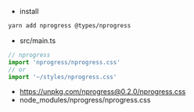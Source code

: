 - install

```sh
yarn add nprogress @types/nprogress
```

- src/main.ts

```ts
// nprogress
import 'nprogress/nprogress.css'
// or
import '~/styles/nprogress.css'
```

- https://unpkg.com/nprogress@0.2.0/nprogress.css
- node_modules/nprogress/nprogress.css
